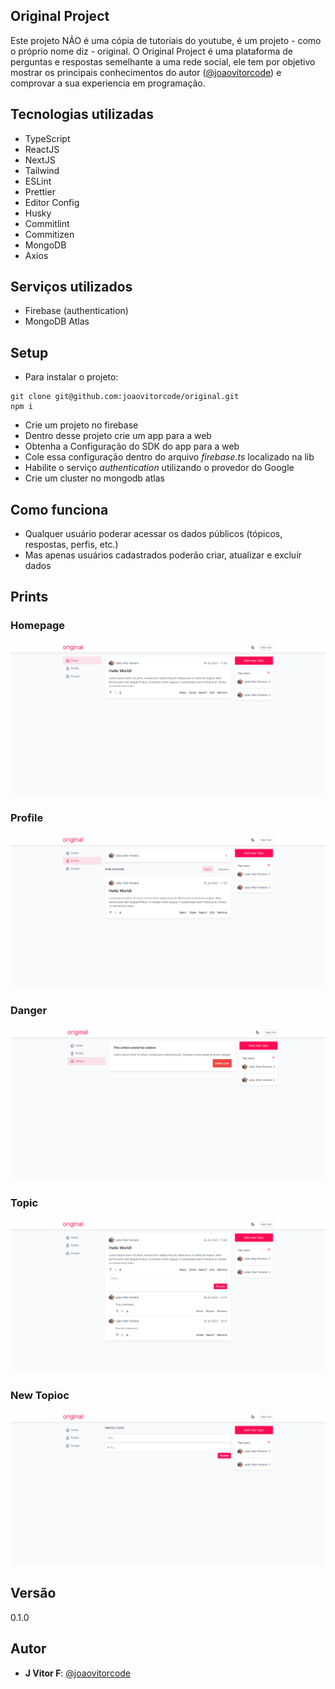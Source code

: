 ## Original Project

Este projeto NÃO é uma cópia de tutoriais do youtube, é um projeto - como o próprio nome diz - original. O Original Project é uma plataforma de perguntas e respostas semelhante a uma rede social, ele tem por objetivo mostrar os principais conhecimentos do autor ([@joaovitorcode](https://github.com/joaovitorcode)) e comprovar a sua experiencia em programação.

## Tecnologias utilizadas

- TypeScript
- ReactJS
- NextJS
- Tailwind
- ESLint
- Prettier
- Editor Config
- Husky
- Commitlint
- Commitizen
- MongoDB
- Axios

## Serviços utilizados

- Firebase (authentication)
- MongoDB Atlas

## Setup

- Para instalar o projeto:

```
git clone git@github.com:joaovitorcode/original.git
npm i
```

- Crie um projeto no firebase
- Dentro desse projeto crie um app para a web
- Obtenha a Configuração do SDK do app para a web
- Cole essa configuração dentro do arquivo _firebase.ts_ localizado na lib
- Habilite o serviço _authentication_ utilizando o provedor do Google
- Crie um cluster no mongodb atlas

## Como funciona

- Qualquer usuário poderar acessar os dados públicos (tópicos, respostas, perfis, etc.)
- Mas apenas usuários cadastrados poderão criar, atualizar e excluír dados

## Prints
### Homepage
![print da homepage](https://github.com/joaovitorcode/original/blob/main/public/homepage.png)

### Profile
![print da página de perfil](https://github.com/joaovitorcode/original/blob/main/public/profile.png)

### Danger
![print da página danger](https://github.com/joaovitorcode/original/blob/main/public/danger.png)

### Topic
![print da página de tópico](https://github.com/joaovitorcode/original/blob/main/public/topic.png)

### New Topioc
![print da página de novo tópico](https://github.com/joaovitorcode/original/blob/main/public/new_topic.png)

## Versão

0.1.0

## Autor

- **J Vitor F**: [@joaovitorcode](https://github.com/joaovitorcode)
